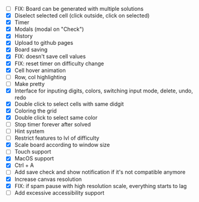 - [ ] FIX: Board can be generated with multiple solutions
- [x] Diselect selected cell (click outside, click on selected)
- [x] Timer
- [x] Modals (modal on "Check")
- [x] History
- [x] Upload to github pages
- [x] Board saving
- [x] FIX: doesn't save cell values
- [x] FIX: reset timer on difficulty change
- [x] Cell hover animation
- [ ] Row, col highlighting
- [ ] Make pretty
- [x] Interface for inputing digits, colors, switching input mode, delete, undo, redo
- [x] Double click to select cells with same didgit
- [x] Coloring the grid
- [x] Double click to select same color
- [ ] Stop timer forever after solved
- [ ] Hint system
- [ ] Restrict features to lvl of difficulty
- [x] Scale board according to window size
- [ ] Touch support
- [x] MacOS support
- [x] Ctrl + A
- [ ] Add save check and show notification if it's not compatible anymore
- [x] Increase canvas resolution
- [x] FIX: if spam pause with high resolution scale, everything starts to lag
- [ ] Add excessive accessibility support

